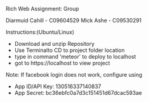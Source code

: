 Rich Web Assignment: Group

Diarmuid Cahill - C09604529
Mick Ashe - C09530291

Instructions:(Ubuntu/Linux)

- Download and unzip Repository
- Use Terminalto CD to project folder location
- type in command 'meteor' to deploy to localhost
- got to https://localhost to view project


Note: If facebook login does not work, configure using

- App ID/API Key: 130516337140837
- App Secret: bc36ebfc0a7d3c151451d67dcac593ae
